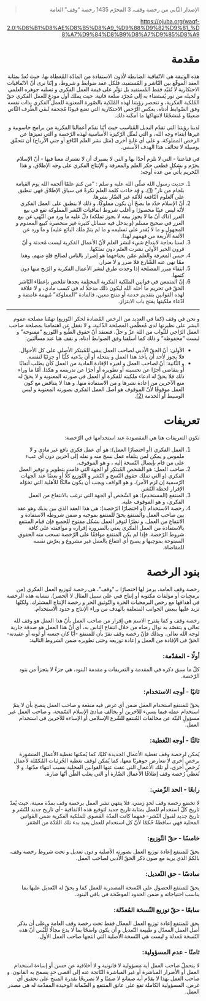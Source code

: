 <div dir=rtl>

> الإصدار الثّاني من رخصة وقف، 3 المحرّم 1435 رخصة “وقف” العامة

https://ojuba.org/waqf-2.0:%D8%B1%D8%AE%D8%B5%D8%A9_%D9%88%D9%82%D9%81_%D8%A7%D9%84%D8%B9%D8%A7%D9%85%D8%A9

# مقدمة

هذه الوثيقة هي الاتّفاقية الضابطة لأذون الاستفادة من المادّة المُغطاة بها، حيث تُعدّ بمثابة العقد الموقّع بين النّاشر و المُستفيد، فلكل عقد ضوابط و شروط، و إنّنا نرى أنّ الاتّفاقيات الاحتكارية لا تُقيّد فقط المُستفيد بل تؤثّر على قيمة العمل الفكري و تسلبه جوهره العلمي و تُحيله من نور يُستضاء به إلى مُجرّد سلعة فانية. حيث يملك أول مودعٍِ للعمل الفكري حقّ المُلكية الفكرية، و تنحصر رؤيتنا لهذه المُلكية بالصّورة المعنوية للعمل الفكري بذات نفسه وفق الضّوابط أدناه، بعكس الرّخص الاحتكارية التي تضع قيودًا مُجحفة تُبقي الطّرف الثّاني ضعيفًا و مُتشجّعًا لانتهاكها ما أمكَنه ذلك.

لدينا رؤيتنا التي تقدّم البديل المُناسب حيث أنّنا نقدّم أعمالنا الفكرية من برامج حاسوبية و غيرها ابتغاء وجه الله، و التي تُمثّل الرّكيزة الأساسية لهذه الرّخصة و التي تميزها عن الرخص المملوكة، و على أي غايةٍ أخرى (مثل نشر العلم النّافع أو جني الأرباح) أن تتحقّق بوسيلة لا تخالف هذا الهدف الأسمى.

في قناعتنا - التي لا نلزم أحدًا بها و التي لا يضيرك أن لا تشترك معنا فيها - أنّ الإسلام يحرّم و بشكلٍ قطعي حكر العلم والمعرفة و الإنتاج الفكري على وجه الإطلاق، و هذا التّحريم يأتي من عدة أوجه:

1. حديث رسول الله صلّى الله عليه و سلم : “من كتم علمًا ألجمه الله يوم القيامة بلجامٍ من نار” [(1)](https://ojuba.org/waqf-2.0:%D8%B1%D8%AE%D8%B5%D8%A9_%D9%88%D9%82%D9%81_%D8%A7%D9%84%D8%B9%D8%A7%D9%85%D8%A9#fn__1)، و قد جاءت كلمة العلم نكرةً في سياق الإطلاق فهي تنطبق على العلوم النّافعة للأُمّة غير الضّار نشرها.
2. أنّ الإسلام حدّد ما يصحّ أن يكون مملوكًا، و ذلك لا ينطبق على العمل الفكري لأنّه ليس عينًا محصورًا و أغلب شروط اتفاقيات النّشر المملوكة تقع في بيع الغرر (ذاك أنّ ما لا يجوز بيعه لا يجوز تملكه) دلّ عليه ما ورد من النّهي عن بيع الغرر في صحيح مسلم (و يدخل فيه مسائل كثيرة غير منحصرة كبيع المعدوم و المجهول و ما لا يُقدر على تسليمه و ما لم يتمّ ملك البائع عليه) و ما ورد عن الأئمة الأربعة من فهمهم لهذا.
3. لسنا بحاجة لابتداع شيء لنشر العلم لأنّ الأعمال الفكرية ليست مُحدثة و أنّ قرون الخير الأولى نشرت العلم دون تملكها.
4. حبس المعرفة والعلم عمّن يحتاجهما هو إضرار بالناس لصالح قلةٍ منهم، وهذا ممّا نهى عنه الشّارع فلا ضرر و لا ضرار.
5. انتفاء مبرر المصلحة إذا وجدت طرق لنشر الأعمال الفكرية و الرّبح منها دون كتمها.
6. إنّ المتمعن في قوانين الملكية الفكرية المختلفة يجدها تتلخص بإعطاء النّاشر الحقّ في تحريم ما أحله الله ليكون ذلك مدخلًا له في كسب مادي، و لا علاقة لهذه القوانين بتقديم خدمة أو منتج معين، فالمادة “المملوكة” مُبهمة غامضة و ادّعاء ملكيتها يفتح باب الابتزاز.

---

و نحن في وقف (كما في العديد من الرخص المُضادة لحكر التّوزيع) تهمّنا مصلحة عموم البشر على نظيرتها لدى مُعظّمي المصلحة الذّاتية، و لا نغفل عن اهتمامنا بمصلحة صاحب العمل الرّاجي للثّواب من الله عزّ و جلّ، فنعتقد أنّ حقوق الطّبع و التّوزيع “ممنوحة” و ليست “محفوظة” و ذلك كما أسلفنا وفق الضوابط أدناه. و نقف هنا عند مسألتين:

- الأولى: أنّ الحقّ الأدبي لصاحب العمل يبقى للمُبتكر الأصلي على كل الأحوال. فلا يجوز لأحد أن يأخذ هذا العمل و ينتحله أو أن يدّعيه كلّيًا أو جزئيًا لنفسه.
- و الثّانية: أنّ لصاحب العمل و لغيره الإفادة المادية من العمل كأن يطلب أتعابًا أو يتقاضى أجرًا عن تحسينه أو تطويره أو أجرًا عن تدريسه و هكذا. أمّا ما وراء ذلك فلا يحقّ له ادعاء ملكيته للفكرة أو العمل في صورته المعنوية و لا يحقّ له منع الآخرين من إعادة نشرها و من الاستفادة منها. و هذا لا يتناقض مع كون العمل موقوفًا لأنّ الموقوف هو أصل العمل الفكري بصورته المعنوية و ليس الوسيط أو الخدمة [(2)](https://ojuba.org/waqf-2.0:%D8%B1%D8%AE%D8%B5%D8%A9_%D9%88%D9%82%D9%81_%D8%A7%D9%84%D8%B9%D8%A7%D9%85%D8%A9).

# تعريفات

تكون التعريفات هنا هي المقصودة عند استخدامها في الرّخصة:

1. العمل الفكري (أو اختصارًا العمل): هو أي عمل فكري نافع غير مادي و لا ملموس و يمكن لمن يتلقاه عمل نسخ منه و نقله إلى آخرين دون أي عبء على من قام بإيصال النّسخة إليه ، و هو الموقوف.
2. صاحب العمل: هو الشخص المُبتكِر أو الجهة التي قامت بتطوير و توفير العمل الفكري (و التي تملك حقوق النّسخ و النّشر و التّوزيع كلًّا أو بعضًا عند الجهات الرّسمية إن لزم الأمر)، و هو الواقف ويجب أن يكون مالكًا للأهلية التي تخوّله الإقرار لحظة النّشر.
3. المنتفع (المستخدِم): هو الشّخص أو الجهة التي ترغب بالانتفاع من العمل الفكري، و هو الموقوف عليه.
4. رخصة الاستخدام (أو اختصارًا الرّخصة): هي هذا العقد الذي بين يديك وهو عقد بين صاحب العمل والمنتفع يحقّ للمنتفع بموجبه و ضمن شروطه الاستفادة و الانتفاع من العمل. و نظرًا لتوفر العمل بشكل مفتوح للجميع فإن قيام المنتفع بالاستفادة من العمل الفكري يعني بالضرورة إقراره و موافقته على كافة شروط الرّخصة. فإذا لم يكن المنتفع موافقًا على الرّخصة تسحب منه الحقوق الممنوحة بموجبها و يصبح أي انتفاع بالعمل غير مشروع و يعرّض نفسه للمقاضاة.

# بنود الرخصة

رخصة وقف العامة، يرمز لها اختصارًا بـ “وقف”، هي رخصة لتوزيع العمل الفكري (من برمجيات أو مؤلفات مكتوبة أو إنتاج فني على سبيل المثال لا الحصر). تتشابه هذه الرخصة في أهدافها مع رخص البرمجيات الحرة والتّوثيق الحر و رخصة الإنتاج المشترك. ولكنّها تزيد عليها ببعض الجوانب المتعلقة بالهدف من وراء الإنتاج و حدود الاستخدام.

رخصة وقف و كما يقترح الاسم هي إقرار من صاحب العمل بأنّ هذا العمل هو وقف لله تعالى و يتقصّد به نوال رضاه من خلال انتفاع الناس به، أي أنّ هذا العمل هو صدقة جارية لوجه الله تعالى. وبذلك فإنّ رخصة وقف تقرّ بأن للمنتفع -أيًا كان جنسه أو لونه أو عقيدته- الحقّ في الإفادة من العمل و إعادة توزيعه وحتى تطويره ضمن الشروط التالية:

### **أولًا - المقدّمة:**

كلّ ما سبق ذكره في المقدمة و التعريفات و مقدمة البنود، هي جزءٌ لا يتجزأ من بنود الرّخصة.

### **ثانيًا - أوجه الاستخدام:**

يحقّ للمنتفع استخدام العمل ضمن أي غرض فيه منفعة و صاحب العمل ينصح بأن لا يتمّ استخدام عمله فيما يسيء للآخرين أو يخالف مبادئ الإسلام السّمحة، و صاحب العمل غير مسؤولٍ البتّة عن مخالفات المُنتفع للشّرع الإسلامي أو الإساءة للآخرين في استخدام العمل.

### **ثالثًا - أوجه التّغطية:**

يُمكن لرخصة وقف تغطية الأعمال الجديدة كليًا، كما يُمكنها تغطية الأعمال المنشورة برخصٍ أخرى لا تتعارض جوهريًا معها، كما يُمكن لوقف تغطية الجُزئيات المُكمّلة لأعمال بُرخصٍ أخرى، أو تلك الأعمال التي عفت عنها القوانين المحلية بسبب انتهاء مدّتها، و لا تُغطي رُخصة وقف إطلاقًا الأعمال الضّارة أو التي يغلب الظّن أنّها ضارة.

### **رابعًا - الحد الزّمني:**

لا تخضع رخصة وقف لحدٍ زمني، فلا ينتهي نشر العمل برخصة وقف بمدّة معينة، حيث يُعدّ تاريخ كلّ استخدام للعمل بمثابة تاريخ جديد لتوقيع هذه الاتفاقية -أي تاريخ جديد للنّشر و تاريخ جديد لقبول النّشر- فمهما كانت المدّة القصوى للملكية الفكرية ضمن القوانين المحلية فهي ساقطةٌ حُكمًا لأنّ كل استخدام للعمل يعيد بدء تلك المُدّة من الصّفر.

### **خامسًا - حقّ التّوزيع:**

يحقّ للمنتفع إعادة توزيع العمل بصورته الأصلية و دون تعديل و تحت شروط رخصة وقف، بالكمّ الذي يريد مع صون ذكر الحقّ الأدبي لصاحب العمل.

### **سادسًا - حق التّعديل:**

يحقّ للمنتفع الحصول على النّسخة المصدرية للعمل كما و يحقّ له التّعديل عليها بما يناسب احتياجاته و ضمن الحدود الموضّحة في باقي البنود.

### **سابعًا - حقّ توزيع النّسخة المُعدّلة:**

يحق للمنتفع إعادة توزيع العمل المعدّل فقط تحت رخصة وقف العامة و على أن يذكر أصل العمل المعدّل و طبيعة التّعديل و أن يكون واضحًا بما لا يدع مجالًا للُّبْس أنّ هذه النّسخة مُعدلة و ليست هي النّسخة الأصلية التي انتجها صاحب العمل الأول.

### **ثامنًا - عدم المسؤولية:**

لا يتحملّ صاحب العمل أية مسؤولية لا قانونية و لا أخلاقية عن حسن أو إساءة استخدام العمل أو الأضرار المباشرة أو غير المباشرة النّاتجة عنه إلى أقصى حدٍ يسمح به القانون. و صاحب العمل بهذا لا يقدّم أية ضمانةٍ لا ضمنًا و لا تصريحًا بقدرة المنتج على تحقيق أي غرض. المسؤولية الكاملة تقع على عاتق المنتفع و الضّمانة الوحيدة المقدّمة له هي مصدر العمل.
